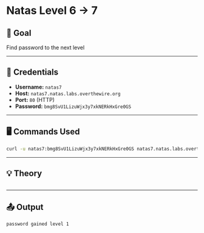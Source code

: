 # Natas Level 6 -> 7 

## 🧠 Goal

Find password to the next level

---

## 🔐 Credentials

- **Username:** `natas7`  
- **Host:** `natas7.natas.labs.overthewire.org`   
- **Port:** `80` (HTTP)  
- **Password:** `bmg8SvU1LizuWjx3y7xkNERkHxGre0GS` 

---

## 🖥️ Commands Used

```bash
curl -u natas7:bmg8SvU1LizuWjx3y7xkNERkHxGre0GS natas7.natas.labs.overthewire.org

```
___

## 💡 Theory
```bash

```
___

## 📤 Output
```bash
password gained level 1
```
